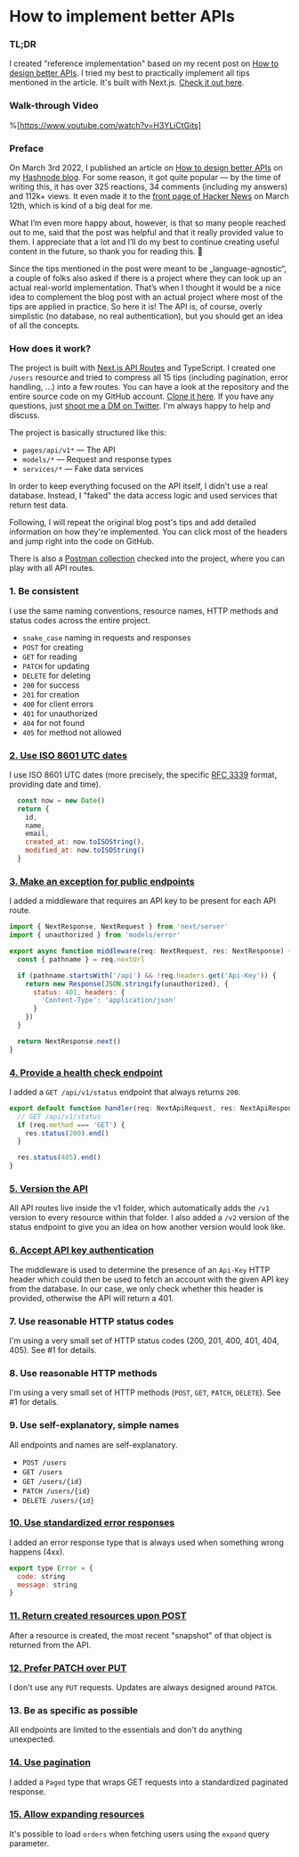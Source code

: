 # How to implement better APIs

### TL;DR

I created "reference implementation" based on my recent post on [How to design better APIs](https://r.bluethl.net/how-to-design-better-apis). I tried my best to practically implement all tips mentioned in the article. It's built with Next.js. [Check it out here](https://github.com/rbluethl/better-apis).


### Walk-through Video

%[https://www.youtube.com/watch?v=H3YLiCtGits]

### Preface

On March 3rd 2022, I published an article on [How to design better APIs](https://r.bluethl.net/how-to-design-better-apis) on my [Hashnode blog](https://r.bluethl.net). For some reason, it got quite popular — by the time of writing this, it has over 325 reactions, 34 comments (including my answers) and 112k+ views. It even made it to the [front page of Hacker News](https://news.ycombinator.com/item?id=30647784) on March 12th, which is kind of a big deal for me.

What I’m even more happy about, however, is that so many people reached out to me, said that the post was helpful and that it really provided value to them. I appreciate that a lot and I’ll do my best to continue creating useful content in the future, so thank you for reading this. 🙂

Since the tips mentioned in the post were meant to be „language-agnostic“, a couple of folks also asked if there is a project where they can look up an actual real-world implementation. That’s when I thought it would be a nice idea to complement the blog post with an actual project where most of the tips are applied in practice. So here it is! The API is, of course, overly simplistic (no database, no real authentication), but you should get an idea of all the concepts.

### How does it work?

The project is built with [Next.js API Routes](https://nextjs.org/docs/api-routes/introduction) and TypeScript. I created one `/users` resource and tried to compress all 15 tips (including pagination, error handling, ...) into a few routes. You can have a look at the repository and the entire source code on my GitHub account. [Clone it here](https://github.com/rbluethl/better-apis). If you have any questions, just [shoot me a DM on Twitter](https://twitter.com/rbluethl). I'm always happy to help and discuss.

The project is basically structured like this:

- `pages/api/v1*` — The API
- `models/*` — Request and response types
- `services/*` — Fake data services

In order to keep everything focused on the API itself, I didn't use a real database. Instead, I "faked" the data access logic and used services that return test data.

Following, I will repeat the original blog post's tips and add detailed information on how they're implemented. You can click most of the headers and jump right into the code on GitHub.

There is also a [Postman collection](https://github.com/rbluethl/better-apis/blob/main/Better%20APIs.postman_collection.json) checked into the project, where you can play with all API routes.

### 1. Be consistent

I use the same naming conventions, resource names, HTTP methods and status codes across the entire project.

- `snake_case` naming in requests and responses
- `POST` for creating
- `GET` for reading
- `PATCH` for updating
- `DELETE` for deleting
- `200` for success
- `201` for creation
- `400` for client errors
- `401` for unauthorized
- `404` for not found
- `405` for method not allowed

### [2. Use ISO 8601 UTC dates](https://github.com/rbluethl/better-apis/blob/main/services/users.ts#L31)

I use ISO 8601 UTC dates (more precisely, the specific [RFC 3339](https://datatracker.ietf.org/doc/html/rfc3339) format, providing date and time). 

```javascript
  const now = new Date()
  return {
    id,
    name,
    email,
    created_at: now.toISOString(),
    modified_at: now.toISOString()
  }
```

### [3. Make an exception for public endpoints](https://github.com/rbluethl/better-apis/blob/main/pages/_middleware.tsx)

I added a middleware that requires an API key to be present for each API route.

```javascript
import { NextResponse, NextRequest } from 'next/server'
import { unauthorized } from 'models/error'

export async function middleware(req: NextRequest, res: NextResponse) {
  const { pathname } = req.nextUrl

  if (pathname.startsWith('/api') && !req.headers.get('Api-Key')) {
    return new Response(JSON.stringify(unauthorized), {
      status: 401, headers: {
        'Content-Type': 'application/json'
      }
    })
  }

  return NextResponse.next()
}
```

### [4. Provide a health check endpoint](https://github.com/rbluethl/better-apis/blob/main/pages/api/v1/status/index.ts#L6)

I added a `GET /api/v1/status` endpoint that always returns `200`. 

```javascript
export default function handler(req: NextApiRequest, res: NextApiResponse) {
  // GET /api/v1/status
  if (req.method === 'GET') {
    res.status(200).end()
  }

  res.status(405).end()
}
```

### [5. Version the API](https://github.com/rbluethl/better-apis/tree/main/pages/api/v1)

All API routes live inside the v1 folder, which automatically adds the `/v1` version to every resource within that folder. I also added a `/v2` version of the status endpoint to give you an idea on how another version would look like.

### [6. Accept API key authentication](https://github.com/rbluethl/better-apis/blob/main/pages/_middleware.tsx)

The middleware is used to determine the presence of an `Api-Key` HTTP header which could then be used to fetch an account with the given API key from the database. In our case, we only check whether this header is provided, otherwise the API will return a 401.

### 7. Use reasonable HTTP status codes

I'm using a very small set of HTTP status codes (200, 201, 400, 401, 404, 405). See #1 for details.

### 8. Use reasonable HTTP methods

I'm using a very small set of HTTP methods (`POST`, `GET`, `PATCH`, `DELETE`). See #1 for details.

### 9. Use self-explanatory, simple names

All endpoints and names are self-explanatory.

- `POST /users`
- `GET /users`
- `GET /users/{id}`
- `PATCH /users/{id}`
- `DELETE /users/{id}`

### [10. Use standardized error responses](https://github.com/rbluethl/better-apis/blob/main/models/error.ts)

I added an error response type that is always used when something wrong happens (4xx).

```javascript
export type Error = {
  code: string
  message: string
}
```

### [11. Return created resources upon POST](https://github.com/rbluethl/better-apis/blob/main/pages/api/v1/users/index.ts#L30)

After a resource is created, the most recent "snapshot" of that object is returned from the API.

### [12. Prefer PATCH over PUT](https://github.com/rbluethl/better-apis/blob/main/pages/api/v1/users/%5Bid%5D.ts#L23)

I don't use any `PUT` requests. Updates are always designed around `PATCH`.

### 13. Be as specific as possible

All endpoints are limited to the essentials and don't do anything unexpected. 

### [14. Use pagination](https://github.com/rbluethl/better-apis/blob/main/pages/api/v1/users/index.ts#L35)

I added a `Paged` type that wraps GET requests into a standardized paginated response.

### [15. Allow expanding resources](https://github.com/rbluethl/better-apis/blob/main/pages/api/v1/users/index.ts#L38)

It's possible to load `orders` when fetching users using the `expand` query parameter.

